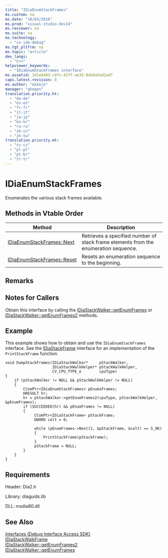 ```yaml
---
title: "IDiaEnumStackFrames"
ms.custom: na
ms.date: "10/03/2016"
ms.prod: "visual-studio-dev14"
ms.reviewer: na
ms.suite: na
ms.technology: 
  - "vs-ide-debug"
ms.tgt_pltfrm: na
ms.topic: "article"
dev_langs: 
  - "C++"
helpviewer_keywords: 
  - "IDiaEnumStackFrames interface"
ms.assetid: 3d1e8403-c9fc-42ff-ae35-0ab9a5ed2ad7
caps.latest.revision: 8
ms.author: "mikejo"
manager: "ghogen"
translation.priority.ht: 
  - "de-de"
  - "es-es"
  - "fr-fr"
  - "it-it"
  - "ja-jp"
  - "ko-kr"
  - "ru-ru"
  - "zh-cn"
  - "zh-tw"
translation.priority.mt: 
  - "cs-cz"
  - "pl-pl"
  - "pt-br"
  - "tr-tr"
---
```

# IDiaEnumStackFrames
Enumerates the various stack frames available.  
  
## Methods in Vtable Order  
  
|Method|Description|  
|------------|-----------------|  
|[IDiaEnumStackFrames::Next](../VS_debugger/idiaenumstackframes--next.md)|Retrieves a specified number of stack frame elements from the enumeration sequence.|  
|[IDiaEnumStackFrames::Reset](../VS_debugger/idiaenumstackframes--reset.md)|Resets an enumeration sequence to the beginning.|  
  
## Remarks  
  
## Notes for Callers  
 Obtain this interface by calling the [IDiaStackWalker::getEnumFrames](../VS_debugger/idiastackwalker--getenumframes.md) or [IDiaStackWalker::getEnumFrames2](../VS_debugger/idiastackwalker--getenumframes2.md) methods.  
  
## Example  
 This example shows how to obtain and use the `IDiaEnumStackFrames` interface. See the [IDiaStackFrame](../VS_debugger/idiastackframe.md) interface for an implementation of the `PrintStackFrame` function.  
  
```cpp#  
void DumpStackFrames(IDiaStackWalker*     pStackWalker,  
                     IDiaStackWalkHelper* pStackWalkHelper,  
                     CV_CPU_TYPE_e        cpuType)  
{  
    if (pStackWalker != NULL && pStackWalkHelper != NULL)  
    {  
        CComPtr<IDiaEnumStackFrames> pEnumsFrames;  
        HRESULT hr;  
        hr = pStackWalker->getEnumFrames2(cpuType, pStackWalkHelper, &pEnumFrames);  
        if (SUCCEEDED(hr) && pEnumFrames != NULL)  
        {  
             CComPtr<IDiaStackFrame> pStackFrame;  
             DWORD celt = 0;  
  
             while (pEnumFrames->Next(1, &pStackFrame, &celt) == S_OK)  
             {  
                 PrintStackFrame(pStackFrame);  
             }  
             pStackFrame = NULL;  
        }  
    }  
}  
```  
  
## Requirements  
 Header: Dia2.h  
  
 Library: diaguids.lib  
  
 DLL: msdia80.dll  
  
## See Also  
 [Interfaces (Debug Interface Access SDK)](../VS_debugger/interfaces--debug-interface-access-sdk-.md)   
 [IDiaStackWalkFrame](../VS_debugger/idiastackwalkframe.md)   
 [IDiaStackWalker::getEnumFrames2](../VS_debugger/idiastackwalker--getenumframes2.md)   
 [IDiaStackWalker::getEnumFrames](../VS_debugger/idiastackwalker--getenumframes.md)